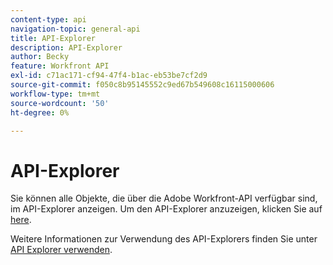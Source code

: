 ```yaml
---
content-type: api
navigation-topic: general-api
title: API-Explorer
description: API-Explorer
author: Becky
feature: Workfront API
exl-id: c71ac171-cf94-47f4-b1ac-eb53be7cf2d9
source-git-commit: f050c8b95145552c9ed67b549608c16115000606
workflow-type: tm+mt
source-wordcount: '50'
ht-degree: 0%

---
```



# API-Explorer

Sie können alle Objekte, die über die Adobe Workfront-API verfügbar sind, im API-Explorer anzeigen. Um den API-Explorer anzuzeigen, klicken Sie auf [here](https://one.workfront.com/s/api-explorer).

Weitere Informationen zur Verwendung des API-Explorers finden Sie unter [API Explorer verwenden](../../wf-api/general/using-api-explorer.md).
